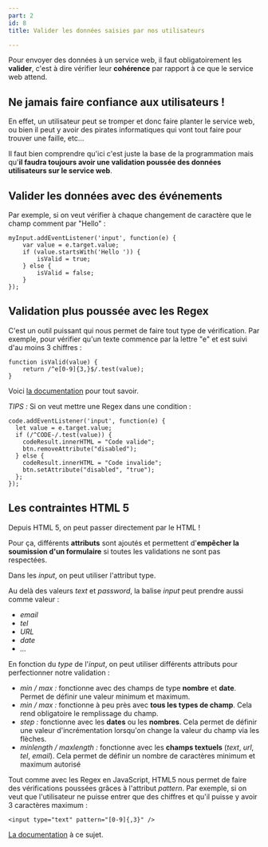 ```yaml
---
part: 2
id: 8
title: Valider les données saisies par nos utilisateurs

---
```

Pour envoyer des données à un service web, il faut obligatoirement les **valider**, c'est à dire vérifier leur **cohérence** par rapport à ce que le service web attend.

## Ne jamais faire confiance aux utilisateurs !

En effet, un utilisateur peut se tromper et donc faire planter le service web, ou bien il peut y avoir des pirates informatiques qui vont tout faire pour trouver une faille, etc...

Il faut bien comprendre qu'ici c'est juste la base de la programmation mais qu'**il faudra toujours avoir une validation poussée des données utilisateurs sur le service web**.

## Valider les données avec des événements

Par exemple, si on veut vérifier à chaque changement de caractère que le champ comment par "Hello" :

    myInput.addEventListener('input', function(e) {
        var value = e.target.value;
        if (value.startsWith('Hello ')) {
            isValid = true;
        } else {
            isValid = false;
        }
    });

## Validation plus poussée avec les Regex

C'est un outil puissant qui nous permet de faire tout type de vérification. Par exemple, pour vérifier qu'un texte commence par la lettre "e" et est suivi d'au moins 3 chiffres :

    function isValid(value) {
        return /^e[0-9]{3,}$/.test(value);
    }

Voici [la documentation](https://regexr.com/) pour tout savoir.

_TIPS :_ Si on veut mettre une Regex dans une condition :

    code.addEventListener('input', function(e) {
      let value = e.target.value;
      if (/^CODE-/.test(value)) {
        codeResult.innerHTML = "Code valide";
        btn.removeAttribute("disabled");
      } else {
        codeResult.innerHTML = "Code invalide";
        btn.setAttribute("disabled", "true");
      };
    });

## Les contraintes HTML 5

Depuis HTML 5, on peut passer directement par le HTML !

Pour ça, différents **attributs** sont ajoutés et permettent d'**empêcher la soumission d'un formulaire** si toutes les validations ne sont pas respectées.

Dans les _input_, on peut utiliser l'attribut type.

Au delà des valeurs _text_ et _password_, la balise _input_ peut prendre aussi comme valeur :

* _email_
* _tel_
* _URL_
* _date_
* _..._

En fonction du _type_ de l'_input_, on peut utiliser différents attributs pour perfectionner notre validation :

* _min / max :_ fonctionne avec des champs de type **nombre** et **date**. Permet de définir une valeur minimum et maximum.
* _min / max :_ fonctionne à peu près avec **tous les types de champ**. Cela rend obligatoire le remplissage du champ.
* _step :_ fonctionne avec les **dates** ou les **nombres**. Cela permet de définir une valeur d'incrémentation lorsqu'on change la valeur du champ via les flèches.
* _minlength / maxlength :_ fonctionne avec les **champs textuels** (_text_, _url_, _tel_, _email_). Cela permet de définir un nombre de caractères minimum et maximum autorisé

Tout comme avec les Regex en JavaScript, HTML5 nous permet de faire des vérifications poussées grâces à l'attribut _pattern_. Par exemple, si on veut que l'utilisateur ne puisse entrer que des chiffres et qu'il puisse y avoir 3 caractères maximum :

    <input type="text" pattern="[0-9]{,3}" />

[La documentation](https://developer.mozilla.org/en-US/docs/Web/Guide/HTML/HTML5/Constraint_validation) à ce sujet.